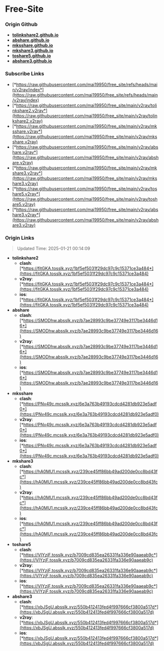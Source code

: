 # Free-Site

### Origin Github

- [**tolinkshare2.github.io**](https://github.com/tolinkshare2/tolinkshare2.github.io)
- [**abshare.github.io**](https://github.com/abshare/abshare.github.io)
- [**mksshare.github.io**](https://github.com/mksshare/mksshare.github.io)
- [**mkshare3.github.io**](https://github.com/mkshare3/mkshare3.github.io)
- [**toshare5.github.io**](https://github.com/toshare5/toshare5.github.io)
- [**abshare3.github.io**](https://github.com/abshare3/abshare3.github.io)

### Subscribe Links

- [*https://raw.githubusercontent.com/mai19950/free_site/refs/heads/main/v2ray/index*](https://raw.githubusercontent.com/mai19950/free_site/refs/heads/main/v2ray/index)
- [*https://raw.githubusercontent.com/mai19950/free_site/main/v2ray/tolinkshare2.v2ray*](https://raw.githubusercontent.com/mai19950/free_site/main/v2ray/tolinkshare2.v2ray)
- [*https://raw.githubusercontent.com/mai19950/free_site/main/v2ray/mksshare.v2ray*](https://raw.githubusercontent.com/mai19950/free_site/main/v2ray/mksshare.v2ray)
- [*https://raw.githubusercontent.com/mai19950/free_site/main/v2ray/abshare.v2ray*](https://raw.githubusercontent.com/mai19950/free_site/main/v2ray/abshare.v2ray)
- [*https://raw.githubusercontent.com/mai19950/free_site/main/v2ray/mkshare3.v2ray*](https://raw.githubusercontent.com/mai19950/free_site/main/v2ray/mkshare3.v2ray)
- [*https://raw.githubusercontent.com/mai19950/free_site/main/v2ray/toshare5.v2ray*](https://raw.githubusercontent.com/mai19950/free_site/main/v2ray/toshare5.v2ray)
- [*https://raw.githubusercontent.com/mai19950/free_site/main/v2ray/abshare3.v2ray*](https://raw.githubusercontent.com/mai19950/free_site/main/v2ray/abshare3.v2ray)

### Origin Links

> Updated Time: 2025-01-21 00:14:09

- **tolinkshare2**
  - **clash**: [*https://fitGKA.tosslk.xyz/1bf5ef5031f29dc97c9c15371ce3a484*](https://fitGKA.tosslk.xyz/1bf5ef5031f29dc97c9c15371ce3a484)
  - **v2ray**: [*https://fitGKA.tosslk.xyz/1bf5ef5031f29dc97c9c15371ce3a484*](https://fitGKA.tosslk.xyz/1bf5ef5031f29dc97c9c15371ce3a484)
  - **ios**: [*https://fitGKA.tosslk.xyz/1bf5ef5031f29dc97c9c15371ce3a484*](https://fitGKA.tosslk.xyz/1bf5ef5031f29dc97c9c15371ce3a484)
- **abshare**
  - **clash**: [*https://SMODhw.absslk.xyz/b7ae28993c9be37749e3117be3446d16*](https://SMODhw.absslk.xyz/b7ae28993c9be37749e3117be3446d16)
  - **v2ray**: [*https://SMODhw.absslk.xyz/b7ae28993c9be37749e3117be3446d16*](https://SMODhw.absslk.xyz/b7ae28993c9be37749e3117be3446d16)
  - **ios**: [*https://SMODhw.absslk.xyz/b7ae28993c9be37749e3117be3446d16*](https://SMODhw.absslk.xyz/b7ae28993c9be37749e3117be3446d16)
- **mksshare**
  - **clash**: [*https://PNv49c.mcsslk.xyz/6e3a763b49193cdcd4281db923e5adf0*](https://PNv49c.mcsslk.xyz/6e3a763b49193cdcd4281db923e5adf0)
  - **v2ray**: [*https://PNv49c.mcsslk.xyz/6e3a763b49193cdcd4281db923e5adf0*](https://PNv49c.mcsslk.xyz/6e3a763b49193cdcd4281db923e5adf0)
  - **ios**: [*https://PNv49c.mcsslk.xyz/6e3a763b49193cdcd4281db923e5adf0*](https://PNv49c.mcsslk.xyz/6e3a763b49193cdcd4281db923e5adf0)
- **mkshare3**
  - **clash**: [*https://hA0MU1.mcsslk.xyz/239ce45ff86bb49ad200de0cc8bd43fc*](https://hA0MU1.mcsslk.xyz/239ce45ff86bb49ad200de0cc8bd43fc)
  - **v2ray**: [*https://hA0MU1.mcsslk.xyz/239ce45ff86bb49ad200de0cc8bd43fc*](https://hA0MU1.mcsslk.xyz/239ce45ff86bb49ad200de0cc8bd43fc)
  - **ios**: [*https://hA0MU1.mcsslk.xyz/239ce45ff86bb49ad200de0cc8bd43fc*](https://hA0MU1.mcsslk.xyz/239ce45ff86bb49ad200de0cc8bd43fc)
- **toshare5**
  - **clash**: [*https://VIYzjF.tosslk.xyz/b7009cd835ea26331fa336e90aaeab9c*](https://VIYzjF.tosslk.xyz/b7009cd835ea26331fa336e90aaeab9c)
  - **v2ray**: [*https://VIYzjF.tosslk.xyz/b7009cd835ea26331fa336e90aaeab9c*](https://VIYzjF.tosslk.xyz/b7009cd835ea26331fa336e90aaeab9c)
  - **ios**: [*https://VIYzjF.tosslk.xyz/b7009cd835ea26331fa336e90aaeab9c*](https://VIYzjF.tosslk.xyz/b7009cd835ea26331fa336e90aaeab9c)
- **abshare3**
  - **clash**: [*https://xbJSgU.absslk.xyz/550b412413fed4f997666cf3800a517d*](https://xbJSgU.absslk.xyz/550b412413fed4f997666cf3800a517d)
  - **v2ray**: [*https://xbJSgU.absslk.xyz/550b412413fed4f997666cf3800a517d*](https://xbJSgU.absslk.xyz/550b412413fed4f997666cf3800a517d)
  - **ios**: [*https://xbJSgU.absslk.xyz/550b412413fed4f997666cf3800a517d*](https://xbJSgU.absslk.xyz/550b412413fed4f997666cf3800a517d)
